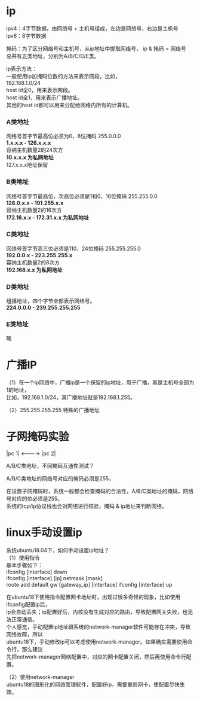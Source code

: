# ip        
        
ipv4：4字节数据，由网络号 + 主机号组成，左边是网络号，右边是主机号        
ipv6：8字节数据        
        
掩码：为了区分网络号和主机号，从ip地址中提取网络号， ip & 掩码 = 网络号          
总共有五类地址，分别为A/B/C/D/E类。         
    
ip表示方法：      
一般使用ip加掩码位数的方法来表示网段，比如，      
192.168.1.0/24      
host id全0，用来表示网段。      
host id全1，用来表示广播地址。      
其他的host id都可以用来分配给网络内所有的计算机。      
      
### A类地址      
网络号首字节最高位必须为0，8位掩码 255.0.0.0        
**1.x.x.x - 126.x.x.x**        
容纳主机数量2的24次方        
**10.x.x.x 为私网地址**        
127.x.x.x地址保留        
        
        
### B类地址      
网络号首字节最高位，次高位必须是1和0，16位掩码 255.255.0.0        
**128.0.x.x - 191.255.x.x**           
容纳主机数量2的16次方        
**172.16.x.x - 172.31.x.x 为私网地址**        
        
        
### C类地址      
网络号首字节高三位必须是110，24位掩码 255.255.255.0        
**192.0.0.x - 223.255.255.x**        
容纳主机数量2的8次方        
**192.168.x.x 为私网地址**        
        
    
### D类地址        
组播地址，四个字节全部表示网络号。      
**224.0.0.0 - 239.255.255.255**      
      
        
### E类地址        
略      
    
# 广播IP    
（1）在一个ip网络中，广播ip是一个保留的ip地址，用于广播，其是主机号全部为1的地址，      
比如，192.168.1.0/24，其广播地址就是192.168.1.255。      

（2）255.255.255.255 特殊的广播地址

        
        
# 子网掩码实验        
        
|pc 1| <----> |pc 2|        
        
A/B/C类地址，不同掩码互通性测试？        
        
A/B/C类地址的网络号对应的掩码必须是255，        
        
在设置子网掩码时，系统一般都会检查掩码的合法性，A/B/C类地址的掩码，网络号对应的位必须是255。        
系统的tcp/ip协议栈也会对网络进行校验，掩码 & ip地址来判断网络。        
  
# linux手动设置ip  
系统ubuntu18.04下，如何手动设置ip地址？    
（1）使用指令    
基本步骤如下：    
ifconfig  [interface]  down   
ifconfig  [interface]  [ip]  netmask  [mask]   
route add default gw [gateway_ip] [interface] 
ifconfig  [interface]  up   

在ubuntu18下使用指令配置网卡地址时，出现过很多奇怪的现象，比如使用ifconfig配置ip后，  
ip会自动丢失；ip配置好后，内核没有生成对应的路由，导致配置网关失败，也无法正常通信。    
个人感觉，手动配置ip地址跟系统的network-manager软件可能存在冲突，导致网络故障，所以  
ubuntu18下，手动修改ip可以考虑使用network-manager。如果确实需要使用命令行，那么建议  
先把network-manager网络配置中，对应的网卡配置关闭，然后再使用命令行配置。  
  
（2）使用network-manager  
ubuntu18的图形化的网络管理软件，配置好ip，需要重启网卡，使配置尽快生效。    

